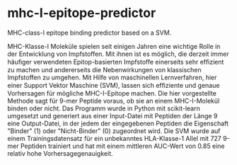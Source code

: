 # mhc-I-epitope-predictor
MHC-class-I epitope binding predictor based on a SVM. 

MHC-Klasse-I Moleküle spielen seit einigen Jahren eine wichtige Rolle in der Entwicklung von Impfstoffen. Mit ihnen ist es möglich, die derzeit immer häuﬁger verwendeten Epitop-basierten Impfstoffe einerseits sehr efﬁzient zu machen und andererseits die Nebenwirkungen von klassischen Impfstoffen zu umgehen. Mit Hilfe von maschinellen Lernverfahren, hier einer Support Vektor Maschine (SVM), lassen sich efﬁziente und genaue Vorhersagen für mögliche MHC-I-Epitope machen. Die hier vorgestellte Methode sagt für 9-mer Peptide voraus, ob sie an einem MHC-I-Molekül binden oder nicht. Das Programm wurde in Python mit scikit-learn umgesetzt und generiert aus einer Input-Datei mit Peptiden der Länge 9 eine Output-Datei, in der jedem der eingegebenen Peptiden die Eigenschaft "Binder" (1) oder "Nicht-Binder" (0) zugeordnet wird. Die SVM wurde auf einem Trainingsdatensatz für ein unbekanntes HLA-Klasse-1 Allel mit 727 9-mer Peptiden trainiert und hat mit einem mittleren AUC-Wert von 0.85 eine relativ hohe Vorhersagegenauigkeit.
